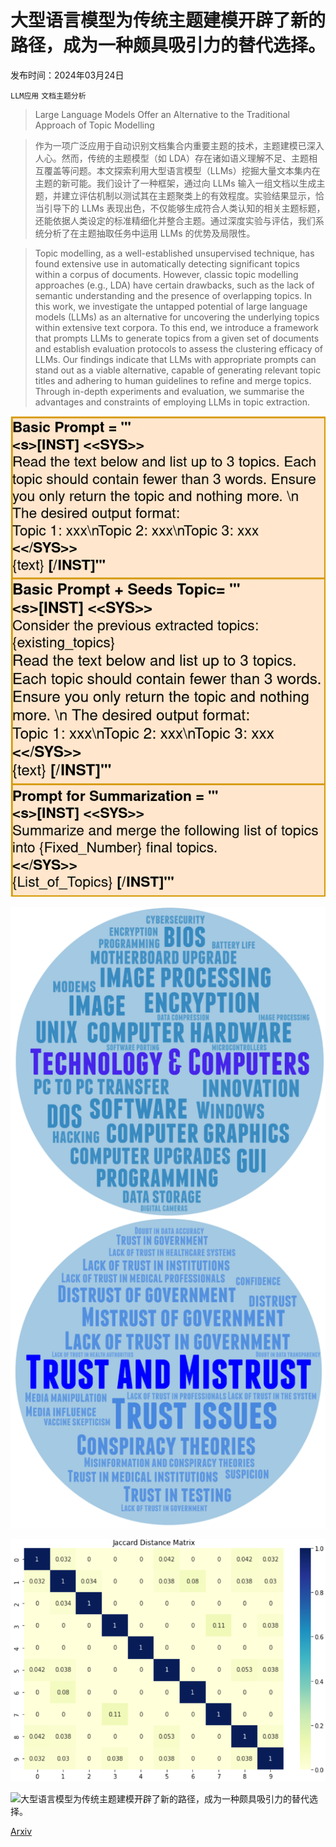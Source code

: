 # 大型语言模型为传统主题建模开辟了新的路径，成为一种颇具吸引力的替代选择。

发布时间：2024年03月24日

`LLM应用` `文档主题分析`

> Large Language Models Offer an Alternative to the Traditional Approach of Topic Modelling

> 作为一项广泛应用于自动识别文档集合内重要主题的技术，主题建模已深入人心。然而，传统的主题模型（如 LDA）存在诸如语义理解不足、主题相互覆盖等问题。本文探索利用大型语言模型（LLMs）挖掘大量文本集内在主题的新可能。我们设计了一种框架，通过向 LLMs 输入一组文档以生成主题，并建立评估机制以测试其在主题聚类上的有效程度。实验结果显示，恰当引导下的 LLMs 表现出色，不仅能够生成符合人类认知的相关主题标题，还能依据人类设定的标准精细化并整合主题。通过深度实验与评估，我们系统分析了在主题抽取任务中运用 LLMs 的优势及局限性。

> Topic modelling, as a well-established unsupervised technique, has found extensive use in automatically detecting significant topics within a corpus of documents. However, classic topic modelling approaches (e.g., LDA) have certain drawbacks, such as the lack of semantic understanding and the presence of overlapping topics. In this work, we investigate the untapped potential of large language models (LLMs) as an alternative for uncovering the underlying topics within extensive text corpora. To this end, we introduce a framework that prompts LLMs to generate topics from a given set of documents and establish evaluation protocols to assess the clustering efficacy of LLMs. Our findings indicate that LLMs with appropriate prompts can stand out as a viable alternative, capable of generating relevant topic titles and adhering to human guidelines to refine and merge topics. Through in-depth experiments and evaluation, we summarise the advantages and constraints of employing LLMs in topic extraction.

![大型语言模型为传统主题建模开辟了新的路径，成为一种颇具吸引力的替代选择。](../../../paper_images/2403.16248/colingprompt.png)

![大型语言模型为传统主题建模开辟了新的路径，成为一种颇具吸引力的替代选择。](../../../paper_images/2403.16248/conligfig1.png)

![大型语言模型为传统主题建模开辟了新的路径，成为一种颇具吸引力的替代选择。](../../../paper_images/2403.16248/topicdistance.png)

![大型语言模型为传统主题建模开辟了新的路径，成为一种颇具吸引力的替代选择。](../../../paper_images/2403.16248/case1new1.png)

[Arxiv](https://arxiv.org/abs/2403.16248)